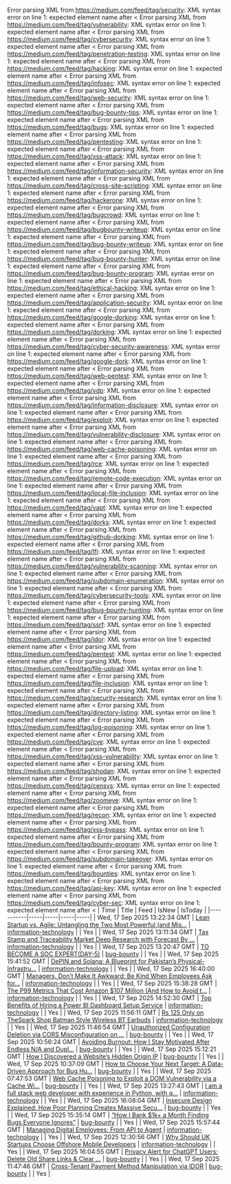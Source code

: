 Error parsing XML from https://medium.com/feed/tag/security: XML syntax error on line 1: expected element name after <
Error parsing XML from https://medium.com/feed/tag/vulnerability: XML syntax error on line 1: expected element name after <
Error parsing XML from https://medium.com/feed/tag/cybersecurity: XML syntax error on line 1: expected element name after <
Error parsing XML from https://medium.com/feed/tag/penetration-testing: XML syntax error on line 1: expected element name after <
Error parsing XML from https://medium.com/feed/tag/hacking: XML syntax error on line 1: expected element name after <
Error parsing XML from https://medium.com/feed/tag/infosec: XML syntax error on line 1: expected element name after <
Error parsing XML from https://medium.com/feed/tag/web-security: XML syntax error on line 1: expected element name after <
Error parsing XML from https://medium.com/feed/tag/bug-bounty-tips: XML syntax error on line 1: expected element name after <
Error parsing XML from https://medium.com/feed/tag/bugs: XML syntax error on line 1: expected element name after <
Error parsing XML from https://medium.com/feed/tag/pentesting: XML syntax error on line 1: expected element name after <
Error parsing XML from https://medium.com/feed/tag/xss-attack: XML syntax error on line 1: expected element name after <
Error parsing XML from https://medium.com/feed/tag/information-security: XML syntax error on line 1: expected element name after <
Error parsing XML from https://medium.com/feed/tag/cross-site-scripting: XML syntax error on line 1: expected element name after <
Error parsing XML from https://medium.com/feed/tag/hackerone: XML syntax error on line 1: expected element name after <
Error parsing XML from https://medium.com/feed/tag/bugcrowd: XML syntax error on line 1: expected element name after <
Error parsing XML from https://medium.com/feed/tag/bugbounty-writeup: XML syntax error on line 1: expected element name after <
Error parsing XML from https://medium.com/feed/tag/bug-bounty-writeup: XML syntax error on line 1: expected element name after <
Error parsing XML from https://medium.com/feed/tag/bug-bounty-hunter: XML syntax error on line 1: expected element name after <
Error parsing XML from https://medium.com/feed/tag/bug-bounty-program: XML syntax error on line 1: expected element name after <
Error parsing XML from https://medium.com/feed/tag/ethical-hacking: XML syntax error on line 1: expected element name after <
Error parsing XML from https://medium.com/feed/tag/application-security: XML syntax error on line 1: expected element name after <
Error parsing XML from https://medium.com/feed/tag/google-dorking: XML syntax error on line 1: expected element name after <
Error parsing XML from https://medium.com/feed/tag/dorking: XML syntax error on line 1: expected element name after <
Error parsing XML from https://medium.com/feed/tag/cyber-security-awareness: XML syntax error on line 1: expected element name after <
Error parsing XML from https://medium.com/feed/tag/google-dork: XML syntax error on line 1: expected element name after <
Error parsing XML from https://medium.com/feed/tag/web-pentest: XML syntax error on line 1: expected element name after <
Error parsing XML from https://medium.com/feed/tag/vdp: XML syntax error on line 1: expected element name after <
Error parsing XML from https://medium.com/feed/tag/information-disclosure: XML syntax error on line 1: expected element name after <
Error parsing XML from https://medium.com/feed/tag/exploit: XML syntax error on line 1: expected element name after <
Error parsing XML from https://medium.com/feed/tag/vulnerability-disclosure: XML syntax error on line 1: expected element name after <
Error parsing XML from https://medium.com/feed/tag/web-cache-poisoning: XML syntax error on line 1: expected element name after <
Error parsing XML from https://medium.com/feed/tag/rce: XML syntax error on line 1: expected element name after <
Error parsing XML from https://medium.com/feed/tag/remote-code-execution: XML syntax error on line 1: expected element name after <
Error parsing XML from https://medium.com/feed/tag/local-file-inclusion: XML syntax error on line 1: expected element name after <
Error parsing XML from https://medium.com/feed/tag/vapt: XML syntax error on line 1: expected element name after <
Error parsing XML from https://medium.com/feed/tag/dorks: XML syntax error on line 1: expected element name after <
Error parsing XML from https://medium.com/feed/tag/github-dorking: XML syntax error on line 1: expected element name after <
Error parsing XML from https://medium.com/feed/tag/lfi: XML syntax error on line 1: expected element name after <
Error parsing XML from https://medium.com/feed/tag/vulnerability-scanning: XML syntax error on line 1: expected element name after <
Error parsing XML from https://medium.com/feed/tag/subdomain-enumeration: XML syntax error on line 1: expected element name after <
Error parsing XML from https://medium.com/feed/tag/cybersecurity-tools: XML syntax error on line 1: expected element name after <
Error parsing XML from https://medium.com/feed/tag/bug-bounty-hunting: XML syntax error on line 1: expected element name after <
Error parsing XML from https://medium.com/feed/tag/ssrf: XML syntax error on line 1: expected element name after <
Error parsing XML from https://medium.com/feed/tag/idor: XML syntax error on line 1: expected element name after <
Error parsing XML from https://medium.com/feed/tag/pentest: XML syntax error on line 1: expected element name after <
Error parsing XML from https://medium.com/feed/tag/file-upload: XML syntax error on line 1: expected element name after <
Error parsing XML from https://medium.com/feed/tag/file-inclusion: XML syntax error on line 1: expected element name after <
Error parsing XML from https://medium.com/feed/tag/security-research: XML syntax error on line 1: expected element name after <
Error parsing XML from https://medium.com/feed/tag/directory-listing: XML syntax error on line 1: expected element name after <
Error parsing XML from https://medium.com/feed/tag/log-poisoning: XML syntax error on line 1: expected element name after <
Error parsing XML from https://medium.com/feed/tag/cve: XML syntax error on line 1: expected element name after <
Error parsing XML from https://medium.com/feed/tag/xss-vulnerability: XML syntax error on line 1: expected element name after <
Error parsing XML from https://medium.com/feed/tag/shodan: XML syntax error on line 1: expected element name after <
Error parsing XML from https://medium.com/feed/tag/censys: XML syntax error on line 1: expected element name after <
Error parsing XML from https://medium.com/feed/tag/zoomeye: XML syntax error on line 1: expected element name after <
Error parsing XML from https://medium.com/feed/tag/recon: XML syntax error on line 1: expected element name after <
Error parsing XML from https://medium.com/feed/tag/xss-bypass: XML syntax error on line 1: expected element name after <
Error parsing XML from https://medium.com/feed/tag/bounty-program: XML syntax error on line 1: expected element name after <
Error parsing XML from https://medium.com/feed/tag/subdomain-takeover: XML syntax error on line 1: expected element name after <
Error parsing XML from https://medium.com/feed/tag/bounties: XML syntax error on line 1: expected element name after <
Error parsing XML from https://medium.com/feed/tag/api-key: XML syntax error on line 1: expected element name after <
Error parsing XML from https://medium.com/feed/tag/cyber-sec: XML syntax error on line 1: expected element name after <
| Time | Title | Feed | IsNew | IsToday |
|-----------|-----|-----|-----|-----|
| Wed, 17 Sep 2025 13:22:34 GMT | [Lean Startup vs. Agile: Untangling the Two Most Powerful (and Mis...](https://freedium.cfd/https://medium.com/p/0db6a3e4f5f3) | [information-technology](https://medium.com/feed/tag/information-technology) |  | Yes |
| Wed, 17 Sep 2025 13:11:34 GMT | [Tax Stamp and Traceability Market Deep Research with Forecast By ...](https://freedium.cfd/https://medium.com/p/8baf82a807ed) | [information-technology](https://medium.com/feed/tag/information-technology) |  | Yes |
| Wed, 17 Sep 2025 13:20:47 GMT | [TO BECOME A SOC EXPERT(DAY-5)](https://freedium.cfd/https://medium.com/p/7aa65ed6da5d) | [bug-bounty](https://medium.com/feed/tag/bug-bounty) |  | Yes |
| Wed, 17 Sep 2025 15:41:52 GMT | [DePIN and Solana: A Blueprint for Pakistan’s Physical-Infrastru...](https://freedium.cfd/https://medium.com/p/2338a1d0ad72) | [information-technology](https://medium.com/feed/tag/information-technology) |  | Yes |
| Wed, 17 Sep 2025 16:40:00 GMT | [Managers, Don’t Make It Awkward: Be Kind When Employees Ask for...](https://freedium.cfd/https://medium.com/p/2041f11e6e02) | [information-technology](https://medium.com/feed/tag/information-technology) |  | Yes |
| Wed, 17 Sep 2025 15:38:28 GMT | [The P99 Metrics That Cost Amazon $107 Million (And How to Avoid t...](https://freedium.cfd/https://medium.com/p/d7706b427fa8) | [information-technology](https://medium.com/feed/tag/information-technology) |  | Yes |
| Wed, 17 Sep 2025 14:52:30 GMT | [Top Benefits of Hiring a Power BI Dashboard Setup Service](https://freedium.cfd/https://medium.com/p/d407c37a2a83) | [information-technology](https://medium.com/feed/tag/information-technology) |  | Yes |
| Wed, 17 Sep 2025 11:56:11 GMT | [Rs 125 Only on TheSpark Shop Batman Style Wireless BT Earbuds](https://freedium.cfd/https://medium.com/p/901fa6c39950) | [information-technology](https://medium.com/feed/tag/information-technology) |  | Yes |
| Wed, 17 Sep 2025 11:46:54 GMT | [Unauthorized Configuration Deletion via CORS Misconfiguration on ...](https://freedium.cfd/https://medium.com/p/40ff6528d099) | [bug-bounty](https://medium.com/feed/tag/bug-bounty) |  | Yes |
| Wed, 17 Sep 2025 10:56:24 GMT | [Avoiding Burnout: How I Stay Motivated After Endless N/A and Dupl...](https://freedium.cfd/https://medium.com/p/6647756b71ff) | [bug-bounty](https://medium.com/feed/tag/bug-bounty) |  | Yes |
| Wed, 17 Sep 2025 15:12:21 GMT | [How I Discovered a Website’s Hidden Origin IP](https://freedium.cfd/https://medium.com/p/6f29301abc93) | [bug-bounty](https://medium.com/feed/tag/bug-bounty) |  | Yes |
| Wed, 17 Sep 2025 10:37:09 GMT | [How to Choose Your Next Target: A Data-Driven Approach for Bug Hu...](https://freedium.cfd/https://medium.com/p/98a0bff6c4dc) | [bug-bounty](https://medium.com/feed/tag/bug-bounty) |  | Yes |
| Wed, 17 Sep 2025 07:47:53 GMT | [Web Cache Poisoning to Exploit a DOM Vulnerability via a Cache Wi...](https://freedium.cfd/https://medium.com/p/a357c62bba7d) | [bug-bounty](https://medium.com/feed/tag/bug-bounty) |  | Yes |
| Wed, 17 Sep 2025 13:27:43 GMT | [I am a full stack web developer with experience in Python, with q...](https://freedium.cfd/https://medium.com/p/323d3af1bf57) | [information-technology](https://medium.com/feed/tag/information-technology) |  | Yes |
| Wed, 17 Sep 2025 16:08:04 GMT | [Insecure Design Explained: How Poor Planning Creates Massive Secu...](https://freedium.cfd/https://medium.com/p/5a029209f1aa) | [bug-bounty](https://medium.com/feed/tag/bug-bounty) |  | Yes |
| Wed, 17 Sep 2025 15:35:14 GMT | [“How I Bank $1k+ a Month Finding Bugs Everyone Ignores”](https://freedium.cfd/https://medium.com/p/499a6d2cd1cb) | [bug-bounty](https://medium.com/feed/tag/bug-bounty) |  | Yes |
| Wed, 17 Sep 2025 15:57:44 GMT | [Managing Digital Employees: From API to Agent](https://freedium.cfd/https://medium.com/p/c446a5d00b7b) | [information-technology](https://medium.com/feed/tag/information-technology) |  | Yes |
| Wed, 17 Sep 2025 12:30:56 GMT | [Why Should UK Startups Choose Offshore Mobile Developers](https://freedium.cfd/https://medium.com/p/9adccce81f28) | [information-technology](https://medium.com/feed/tag/information-technology) |  | Yes |
| Wed, 17 Sep 2025 16:04:55 GMT | [ Privacy Alert for ChatGPT Users: Delete Old Share Links & Clear ...](https://freedium.cfd/https://medium.com/p/271219d78535) | [bug-bounty](https://medium.com/feed/tag/bug-bounty) |  | Yes |
| Wed, 17 Sep 2025 11:47:46 GMT | [Cross-Tenant Payment Method Manipulation via IDOR](https://freedium.cfd/https://medium.com/p/88c909f60632) | [bug-bounty](https://medium.com/feed/tag/bug-bounty) |  | Yes |
